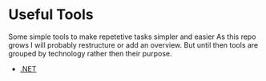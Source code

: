 # Useful Tools
Some simple tools to make repetetive tasks simpler and easier
As this repo grows I will probably restructure or add an overview. But until then tools are grouped by technology rather then their purpose.

 - [.NET](/dotNet)